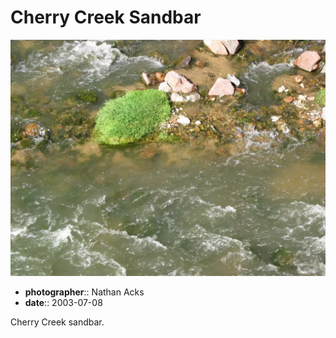 # Cherry Creek Sandbar

![Water flows around a clump of grass growing on a sandbar in Cherry Creek](assets/2003-07-08-cherry-creek-sandbar.webp)

* **photographer**:: Nathan Acks
* **date**:: 2003-07-08

Cherry Creek sandbar.
